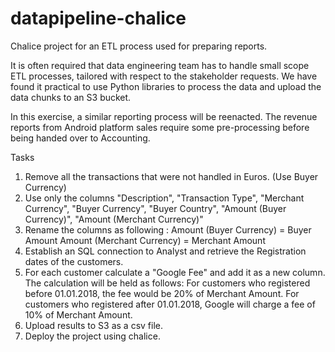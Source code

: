 # datapipeline-chalice
Chalice project for an ETL process used for preparing reports.

It is often required that data engineering team has to handle small scope ETL processes, tailored with respect to the stakeholder requests. We have found it practical to use Python libraries to process the data and upload the data chunks to an S3 bucket. 

In this exercise, a similar reporting process will be reenacted. The revenue reports from Android platform sales require some pre-processing before being handed over to Accounting. 

Tasks

1. Remove all the transactions that were not handled in Euros. (Use Buyer Currency)
2. Use only the columns "Description", "Transaction Type", "Merchant Currency", "Buyer Currency", "Buyer Country", "Amount (Buyer Currency)", "Amount (Merchant Currency)"
3. Rename the columns as following : 
  Amount (Buyer Currency) = Buyer Amount
  Amount (Merchant Currency) = Merchant Amount
4. Establish an SQL connection to Analyst and retrieve the Registration dates of the customers.
5. For each customer calculate a "Google Fee" and add it as a new column. The calculation will be held as follows:
  For customers who registered before 01.01.2018, the fee would be 20% of Merchant Amount.
  For customers who registered after 01.01.2018, Google will charge a fee of 10% of Merchant Amount.
6. Upload results to S3 as a csv file. 
7. Deploy the project using chalice.
